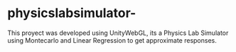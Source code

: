 # physicslabsimulator-
This proyect was developed using UnityWebGL, its a Physics Lab Simulator using Montecarlo and Linear Regression to get approximate responses.
